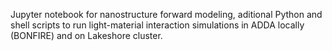 Jupyter notebook for nanostructure forward modeling, aditional Python and shell scripts to run light-material interaction simulations in ADDA locally (BONFIRE) and on Lakeshore cluster. 
